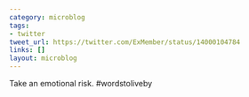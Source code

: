 ```yaml
---
category: microblog
tags:
- twitter
tweet_url: https://twitter.com/ExMember/status/14000104784
links: []
layout: microblog
---
```

Take an emotional risk. #wordstoliveby
